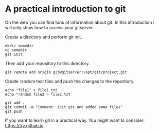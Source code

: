 # A practical introduction to git
On the web you can find tons of information about git. In this introduction I will only show how to access your gitserver.

Create a directory and perform git init.
```shell
mkdir somedir
cd somedir
git init
```
Then add your repository to this directory.
```shell
git remote add origin git@gitserver:/opt/git/project.git
```

Create random text files and push the changes to the repostiory.
```shell
echo "file1" > file1.txt
echo "random file2 > file2.txt

git add . 
git commit -m "Comment: init git and added some files"
git push
```

If you want to learn git in a practical way. You might want to consider: https://try.github.io
